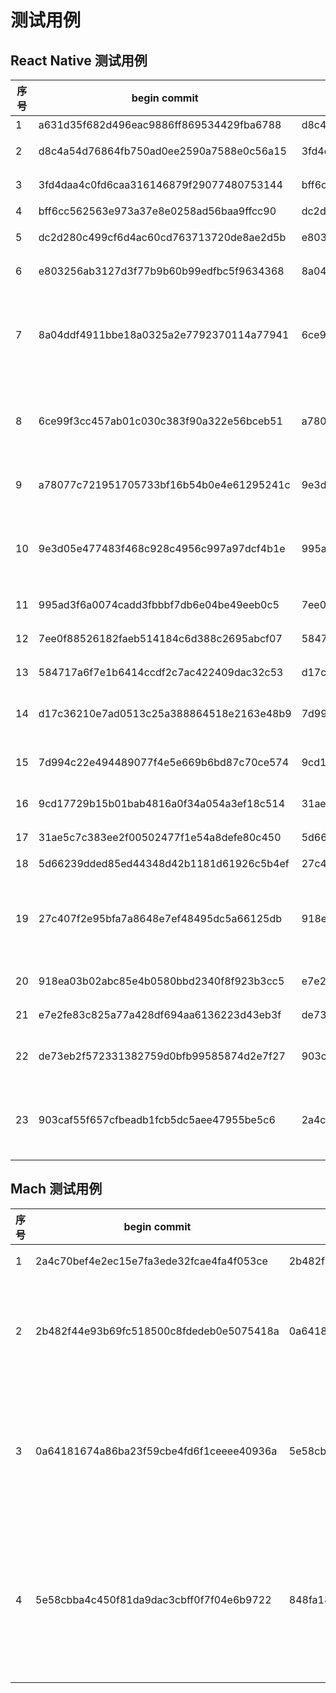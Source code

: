 # 测试用例

## React Native 测试用例
| 序号 | begin commit | end commit | 期望结果 | 
| ---- | ------------- | -------- | --------- |
| 1    |      a631d35f682d496eac9886ff869534429fba6788         |    d8c4a54d76864fb750ad0ee2590a7588e0c56a15      |    不涉及多端      | 
| 2    |       d8c4a54d76864fb750ad0ee2590a7588e0c56a15        |      3fd4daa4c0fd6caa316146879f29077480753144    |    涉及多端   引入了iOS逻辑    |
| 3    |       3fd4daa4c0fd6caa316146879f29077480753144        |    bff6cc562563e973a37e8e0258ad56baa9ffcc90      |    涉及多端   新增了Android逻辑     |
| 4    |        bff6cc562563e973a37e8e0258ad56baa9ffcc90       |    dc2d280c499cf6d4ac60cd763713720de8ae2d5b      |    不涉及多端      |
| 5    |       dc2d280c499cf6d4ac60cd763713720de8ae2d5b        |    e803256ab3127d3f77b9b60b99edfbc5f9634368      |    涉及多端   新增了iOS逻辑      |
| 6    |            e803256ab3127d3f77b9b60b99edfbc5f9634368   |     8a04ddf4911bbe18a0325a2e7792370114a77941     |    涉及多端   删除了iOS逻辑      |
| 7    |             8a04ddf4911bbe18a0325a2e7792370114a77941  |     6ce99f3cc457ab01c030c383f90a322e56bceb51     |    不涉及多端   涉及多端 -> 不涉及多端 删掉了有多端差异逻辑，render函数是多端复用的      |
| 8    |            6ce99f3cc457ab01c030c383f90a322e56bceb51   |    a78077c721951705733bf16b54b0e4e61295241c      |    不涉及多端   引用了一个工具类，新增了一个变量，但是变量未使用      |
| 9    |            a78077c721951705733bf16b54b0e4e61295241c   |   9e3d05e477483f468c928c4956c997a97dcf4b1e       |    涉及多端  从另一模块引用了多端差异的变量      |
| 10    |            9e3d05e477483f468c928c4956c997a97dcf4b1e   |     995ad3f6a0074cadd3fbbbf7db6e04be49eeb0c5     |    涉及多端  这个变量被引用（有使用），并且当前的commit改动了里面的逻辑       |
| 11    |       995ad3f6a0074cadd3fbbbf7db6e04be49eeb0c5        |     7ee0f88526182faeb514184c6d388c2695abcf07     |    涉及多端  新增iOS逻辑       |
| 12    |           7ee0f88526182faeb514184c6d388c2695abcf07    |   584717a6f7e1b6414ccdf2c7ac422409dac32c53       |    涉及多端  新增Android 逻辑       |
| 13    |          584717a6f7e1b6414ccdf2c7ac422409dac32c53     |     d17c36210e7ad0513c25a388864518e2163e48b9     |    涉及多端  引用外部函数       |
| 14    |          d17c36210e7ad0513c25a388864518e2163e48b9     |     7d994c22e494489077f4e5e669b6bd87c70ce574     |    涉及多端  修改了函数，是iOS专有业务逻辑       |
| 15    |         7d994c22e494489077f4e5e669b6bd87c70ce574      |      9cd17729b15b01bab4816a0f34a054a3ef18c514    |    不涉及多端  删掉了多端差异的调用       |
| 16    |       9cd17729b15b01bab4816a0f34a054a3ef18c514        |    31ae5c7c383ee2f00502477f1e54a8defe80c450      |    涉及多端  新增了业务端的逻辑       |
| 17    |         31ae5c7c383ee2f00502477f1e54a8defe80c450      |      5d66239dded85ed44348d42b1181d61926c5b4ef    |    不涉及多端  修改了通用逻辑       |
| 18    |           5d66239dded85ed44348d42b1181d61926c5b4ef    |      27c407f2e95bfa7a8648e7ef48495dc5a66125db    |    不涉及多端       |
| 19    |          27c407f2e95bfa7a8648e7ef48495dc5a66125db     |     918ea03b02abc85e4b0580bbd2340f8f923b3cc5     |    涉及多端  采用变量引用，并且关联的 targetScheme受到影响。【需要输出提示】     |
| 20    |         918ea03b02abc85e4b0580bbd2340f8f923b3cc5      |    e7e2fe83c825a77a428df694aa6136223d43eb3f      |    不涉及多端  删掉业务端代码逻辑       |
| 21    |        e7e2fe83c825a77a428df694aa6136223d43eb3f       |     de73eb2f572331382759d0bfb99585874d2e7f27     |    涉及多端  引用了多端差异的函数      |
| 22    |       de73eb2f572331382759d0bfb99585874d2e7f27        |     903caf55f657cfbeadb1fcb5dc5aee47955be5c6     |    涉及多端  调用了子包的多端差异的函数      |
| 23    |       903caf55f657cfbeadb1fcb5dc5aee47955be5c6        |     2a4c70bef4e2ec15e7fa3ede32fcae4fa4f053ce     |    涉及多端  调用了NativeModule，shareModule是一个多端差异的函数      |



## Mach 测试用例
| 序号 | begin commit | end commit | 期望结果 | 
| ---- | ------------- | -------- | --------- |
| 1    |    2a4c70bef4e2ec15e7fa3ede32fcae4fa4f053ce           |   2b482f44e93b69fc518500c8fdedeb0e5075418a       |     不涉及多端     | 
| 2    |    2b482f44e93b69fc518500c8fdedeb0e5075418a           |   0a64181674a86ba23f59cbe4fd6f1ceeee40936a       |     涉及多端  引入了iOS和Android 不同平台的逻辑     | 
| 3    |    0a64181674a86ba23f59cbe4fd6f1ceeee40936a           |   5e58cbba4c450f81da9dac3cbff0f7f04e6b9722       |     涉及多端  Image组件的属性里有iOS和Android不同的属性值     | 
| 4    |    5e58cbba4c450f81da9dac3cbff0f7f04e6b9722           |   848fa182530c1b080e2a7972bfd049fd955d0fb7       |     涉及多端  Mach 调用了TS与Native通信的桥，包含了多端差异的代码     | 
